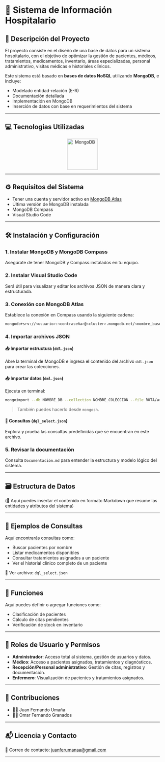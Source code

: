 # 🏥 Sistema de Información Hospitalario

## 📌 Descripción del Proyecto

El proyecto consiste en el diseño de una base de datos para un sistema hospitalario, con el objetivo de optimizar la gestión de pacientes, médicos, tratamientos, medicamentos, inventario, áreas especializadas, personal administrativo, visitas médicas e historiales clínicos.

Este sistema está basado en **bases de datos NoSQL** utilizando **MongoDB**, e incluye:

- Modelado entidad-relación (E-R)
- Documentación detallada
- Implementación en MongoDB
- Inserción de datos con base en requerimientos del sistema

---

## 💻 Tecnologías Utilizadas

<p align="center">
  <img src="https://cdn.jsdelivr.net/gh/devicons/devicon/icons/mongodb/mongodb-original.svg" height="100" alt="MongoDB"/>
</p>


---

## ⚙️ Requisitos del Sistema

- Tener una cuenta y servidor activo en [MongoDB Atlas](https://www.mongodb.com/cloud/atlas)
- Última versión de MongoDB instalada
- MongoDB Compass
- Visual Studio Code

---

## 🛠️ Instalación y Configuración

### 1. Instalar MongoDB y MongoDB Compass

Asegúrate de tener MongoDB y Compass instalados en tu equipo.

### 2. Instalar Visual Studio Code

Será útil para visualizar y editar los archivos JSON de manera clara y estructurada.

### 3. Conexión con MongoDB Atlas

Establece la conexión en Compass usando la siguiente cadena:

```bash
mongodb+srv://<usuario>:<contraseña>@<cluster>.mongodb.net/<nombre_base_datos>?retryWrites=true&w=majority&appName=<nombre_app>
```

### 4. Importar archivos JSON

#### 📥 Importar estructura (`ddl.json`)

Abre la terminal de MongoDB e ingresa el contenido del archivo `ddl.json` para crear las colecciones.

#### 📥 Importar datos (`dml.json`)

Ejecuta en terminal:

```bash
mongoimport --db NOMBRE_DB --collection NOMBRE_COLECCION --file RUTA/archivo.json --jsonArray
```

> También puedes hacerlo desde `mongosh`.

#### 📑 Consultas (`dql_select.json`)

Explora y prueba las consultas predefinidas que se encuentran en este archivo.

### 5. Revisar la documentación

Consulta `Documentación.md` para entender la estructura y modelo lógico del sistema.

---

## 🗃️ Estructura de Datos

(🔽 Aquí puedes insertar el contenido en formato Markdown que resume las entidades y atributos del sistema)

---

## 🧾 Ejemplos de Consultas

Aquí encontrarás consultas como:

- Buscar pacientes por nombre
- Listar medicamentos disponibles
- Consultar tratamientos asignados a un paciente
- Ver el historial clínico completo de un paciente

📁 Ver archivo: `dql_select.json`

---

## 🔧 Funciones

Aquí puedes definir o agregar funciones como:

- Clasificación de pacientes
- Cálculo de citas pendientes
- Verificación de stock en inventario

---

## 👤 Roles de Usuario y Permisos

- **Administrador**: Acceso total al sistema, gestión de usuarios y datos.
- **Médico**: Acceso a pacientes asignados, tratamientos y diagnósticos.
- **Recepción/Personal administrativo**: Gestión de citas, registros y documentación.
- **Enfermero**: Visualización de pacientes y tratamientos asignados.

---

## 🤝 Contribuciones

- 👨‍💻 Juan Fernando Umaña  
- 👨‍💻 Omar Fernando Granados

---

## 📬 Licencia y Contacto

📧 Correo de contacto: [juanferumanaa@gmail.com](mailto:juanferumanaa@gmail.com)

---

